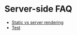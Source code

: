 # Server-side FAQ

<div class="menu"></div>

-   [Static vs server rendering](static-vs-server-side-rendering)
-   [Test](test)
